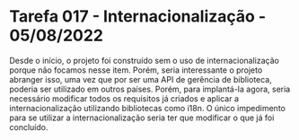# Tarefa 017 - Internacionalização - 05/08/2022

Desde o início, o projeto foi construído sem o uso de internacionalização porque não focamos nesse item. Porém, seria interessante o projeto abranger isso, uma vez que por ser uma API de gerência de biblioteca, poderia ser utilizado em outros países. 
Porém, para implantá-la agora, seria necessário modificar todos os requisitos já criados e aplicar a internacionalização utilizando bibliotecas como i18n. O único impedimento para se utilizar a internacionalização seria ter que modificar o que já foi concluído.
